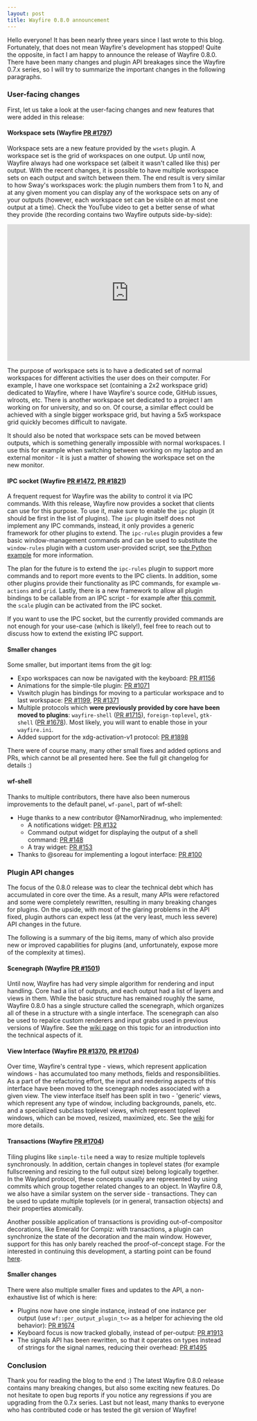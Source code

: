 ```yaml
---
layout: post
title: Wayfire 0.8.0 announcement
---
```


Hello everyone! It has been nearly three years since I last wrote to this blog. Fortunately, that does not mean Wayfire's development has stopped! Quite the opposite, in fact I am happy to announce the release of Wayfire 0.8.0. There have been many changes and plugin API breakages since the Wayfire 0.7.x series, so I will try to summarize the important changes in the following paragraphs.


### User-facing changes

First, let us take a look at the user-facing changes and new features that were added in this release:

#### Workspace sets (Wayfire [PR #1797](https://github.com/WayfireWM/wayfire/pull/1797))

Workspace sets are a new feature provided by the `wsets` plugin. A workspace set is the grid of workspaces on one output. Up until now, Wayfire always had one workspace set (albeit it wasn't called like this) per output. With the recent changes, it is possible to have multiple workspace sets on each output and switch between them. The end result is very similar to how Sway's workspaces work: the plugin numbers them from 1 to N, and at any given moment you can display any of the workspace sets on any of your outputs (however, each workspace set can be visible on at most one output at a time). Check the YouTube video to get a better sense of what they provide (the recording contains two Wayfire outputs side-by-side):

<iframe width="560" height="315" src="https://www.youtube.com/embed/QhGqlLK8Elo?si=Kf7Z8Uv5SR7N4ujr" title="YouTube video player" frameborder="0" allow="accelerometer; autoplay; clipboard-write; encrypted-media; gyroscope; picture-in-picture; web-share" allowfullscreen></iframe>

The purpose of workspace sets is to have a dedicated set of normal workspaces for different activities the user does on their computer. For example, I have one workspace set (containing a 2x2 workspace grid) dedicated to Wayfire, where I have Wayfire's source code, GitHub issues, wlroots, etc. There is another workspace set dedicated to a project I am working on for university, and so on. Of course, a similar effect could be achieved with a single bigger workspace grid, but having a 5x5 workspace grid quickly becomes difficult to navigate.

It should also be noted that workspace sets can be moved between outputs, which is something generally impossible with normal workspaces. I use this for example when switching between working on my laptop and an external monitor - it is just a matter of showing the workspace set on the new monitor.

#### IPC socket (Wayfire [PR #1472](https://github.com/WayfireWM/wayfire/pull/1472), [PR #1821](https://github.com/WayfireWM/wayfire/pull/1821))

A frequent request for Wayfire was the ability to control it via IPC commands. With this release, Wayfire now provides a socket that clients can use for this purpose. To use it, make sure to enable the `ipc` plugin (it should be first in the list of plugins). The `ipc` plugin itself does not implement any IPC commands, instead, it only provides a generic framework for other plugins to extend. The `ipc-rules` plugin provides a few basic window-management commands and can be used to substitute the `window-rules` plugin with a custom user-provided script, see [the Python example](https://github.com/WayfireWM/wayfire/blob/master/ipc-scripts/ipc-rules-demo.py) for more information.

The plan for the future is to extend the `ipc-rules` plugin to support more commands and to report more events to the IPC clients. In addition, some other plugins provide their functionality as IPC commands, for example `wm-actions` and `grid`. Lastly, there is a new framework to allow all plugin bindings to be callable from an IPC script - for example after [this commit](https://github.com/WayfireWM/wayfire/pull/1864/commits/48c30481afe47c8235885d2a2c7378091e6293f2), the `scale` plugin can be activated from the IPC socket.

If you want to use the IPC socket, but the currently provided commands are not enough for your use-case (which is likely!), feel free to reach out to discuss how to extend the existing IPC support.

#### Smaller changes

Some smaller, but important items from the git log:

- Expo workspaces can now be navigated with the keyboard: [PR #1156](https://github.com/WayfireWM/wayfire/pull/1156)
- Animations for the simple-tile plugin: [PR #1071](https://github.com/WayfireWM/wayfire/pull/1071)
- Vswitch plugin has bindings for moving to a particular workspace and to last workspace: [PR #1199](https://github.com/WayfireWM/wayfire/pull/1199), [PR #1371](https://github.com/WayfireWM/wayfire/pull/1371)
- Multiple protocols which **were previously provided by core have been moved to plugins**: `wayfire-shell` ([PR #1715](https://github.com/WayfireWM/wayfire/pull/1715)), `foreign-toplevel`, `gtk-shell` ([PR #1678](https://github.com/WayfireWM/wayfire/pull/1678)). Most likely, you will want to enable those in your `wayfire.ini`.
- Added support for the xdg-activation-v1 protocol: [PR #1898](https://github.com/WayfireWM/wayfire/pull/1898)

There were of course many, many other small fixes and added options and PRs, which cannot be all presented here. See the full git changelog for details :)

#### wf-shell

Thanks to multiple contributors, there have also been numerous improvements to the default panel, `wf-panel`, part of wf-shell:

- Huge thanks to a new contributor @NamorNiradnug, who implemented:
   - A notifications widget: [PR #132](https://github.com/WayfireWM/wf-shell/pull/132)
   - Command output widget for displaying the output of a shell command: [PR #148](https://github.com/WayfireWM/wf-shell/pull/148)
   - A tray widget: [PR #153](https://github.com/WayfireWM/wf-shell/pull/153)
- Thanks to @soreau for implementing a logout interface: [PR #100](https://github.com/WayfireWM/wf-shell/pull/100)

### Plugin API changes

The focus of the 0.8.0 release was to clear the technical debt which has accumulated in core over the time. As a result, many APIs were refactored and some were completely rewritten, resulting in many breaking changes for plugins. On the upside, with most of the glaring problems in the API fixed, plugin authors can expect less (at the very least, much less severe) API changes in the future.

The following is a summary of the big items, many of which also provide new or improved capabilities for plugins (and, unfortunately, expose more of the complexity at times).

#### Scenegraph (Wayfire [PR #1501](https://github.com/WayfireWM/wayfire/pull/1501))

Until now, Wayfire has had very simple algorithm for rendering and input handling. Core had a list of outputs, and each output had a list of layers and views in them. While the basic structure has remained roughly the same, Wayfire 0.8.0 has a single structure called the scenegraph, which organizes all of these in a structure with a single interface. The scenegraph can also be used to repalce custom renderers and input grabs used in previous versions of Wayfire. See the [wiki page](https://github.com/WayfireWM/wayfire/wiki/Scenegraph) on this topic for an introduction into the technical aspects of it.

#### View Interface (Wayfire [PR #1370](https://github.com/WayfireWM/wayfire/pull/1370), [PR #1704](https://github.com/WayfireWM/wayfire/pull/1704))

Over time, Wayfire's central type - views, which represent application windows - has accumulated too many methods, fields and responsibilities. As a part of the refactoring effort, the input and rendering aspects of this interface have been moved to the scenegraph nodes associated with a given view. The view interface itself has been split in two - 'generic' views, which represent any type of window, including backgrounds, panels, etc. and a specialized subclass toplevel views, which represent toplevel windows, which can be moved, resized, maximized, etc. See the [wiki](https://github.com/WayfireWM/wayfire/wiki/Views,-Toplevels-and-Transactions#views) for more details.

#### Transactions (Wayfire [PR #1704](https://github.com/WayfireWM/wayfire/pull/1704))

Tiling plugins like `simple-tile` need a way to resize multiple toplevels synchronously. In addition, certain changes in toplevel states (for example fullscreening and resizing to the full output size) belong logically together. In the Wayland protocol, these concepts usually are represented by using commits which group together related changes to an object. In Wayfire 0.8, we also have a similar system on the server side - transactions. They can be used to update multiple toplevels (or in general, transaction objects) and their properties atomically.

Another possible application of transactions is providing out-of-compositor decorations, like Emerald for Compiz: with transactions, a plugin can synchronize the state of the decoration and the main window. However, support for this has only barely reached the proof-of-concept stage. For the interested in continuing this development, a starting point can be found [here](https://github.com/ammen99/wf-basic-deco).

#### Smaller changes

There were also multiple smaller fixes and updates to the API, a non-exhaustive list of which is here:

- Plugins now have one single instance, instead of one instance per output (use `wf::per_output_plugin_t<>` as a helper for achieving the old behavior): [PR #1674](https://github.com/WayfireWM/wayfire/pull/1674)
- Keyboard focus is now tracked globally, instead of per-output: [PR #1913](https://github.com/WayfireWM/wayfire/pull/1913)
- The signals API has been rewritten, so that it operates on types instead of strings for the signal names, reducing their overhead: [PR #1495](https://github.com/WayfireWM/wayfire/pull/1495)

### Conclusion

Thank you for reading the blog to the end :) The latest Wayfire 0.8.0 release contains many breaking changes, but also some exciting new features. Do not hesitate to open bug reports if you notice any regressions if you are upgrading from the 0.7.x series. Last but not least, many thanks to everyone who has contributed code or has tested the git version of Wayfire!
